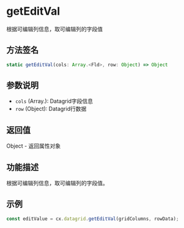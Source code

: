 # getEditVal

根据可编辑列信息，取可编辑列的字段值

## 方法签名
```typescript
static getEditVal(cols: Array.<Fld>, row: Object) => Object
```

## 参数说明
- `cols` (Array.<Fld>): Datagrid字段信息
- `row` (Object): Datagrid行数据

## 返回值
Object - 返回属性对象

## 功能描述
根据可编辑列信息，取可编辑列的字段值。

## 示例
```typescript
const editValue = cx.datagrid.getEditVal(gridColumns, rowData);
``` 